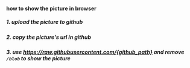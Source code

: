 #### how to show the picture in browser
##### 1. upload the picture to github
##### 2. copy the picture's url in github
##### 3. use https://raw.githubusercontent.com/{github_path} and remove `/blob` to show the picture
